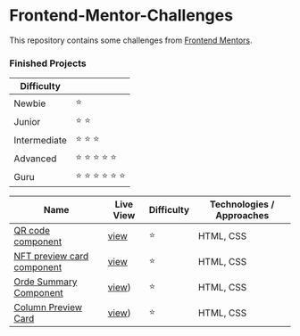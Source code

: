 # Frontend-Mentor-Challenges

This repository contains some challenges from [Frontend Mentors](https://www.frontendmentor.io/challenges). 

### Finished Projects

|Difficulty | |
|---|---|
| Newbie | :star: |
| Junior | :star: :star: |
| Intermediate | :star: :star: :star:  |
| Advanced | :star: :star: :star: :star: :star: |
| Guru | :star: :star: :star: :star: :star: :star: |

| Name                                                                                                                                                                                            |Live View|Difficulty| Technologies / Approaches |
|-------------------------------------------------------------------------------------------------------------------------------------------------------------------------------------------------|---|---|---------------------------|
| [QR code component](https://github.com/iscanabdulhalik/Frontend-Mentor-Chalange-master/tree/master/src/QR%20code%20component)                                                                                    | [view](https://iscanabdulhalik.github.io/Frontend-Mentor-Chalange-master/src/QR%20code%20component/) | :star:   | HTML, CSS                 |
| [NFT preview card component](https://github.com/iscanabdulhalik/Frontend-Mentor-Chalange-master/tree/master/src/nft%20prewiev)                                                                | [view](https://iscanabdulhalik.github.io/Frontend-Mentor-Chalange-master/src/nft%20prewiev/) | :star:   | HTML, CSS                 |
| [Orde Summary Component](https://github.com/iscanabdulhalik/Frontend-Mentor-Chalange-master/tree/master/src/order-summary-component-main)                                                                | [view](https://iscanabdulhalik.github.io/Frontend-Mentor-Chalange-master/src/order-summary-component-main)) | :star:   | HTML, CSS                 |
| [Column Preview Card](https://github.com/iscanabdulhalik/Frontend-Mentor-Chalange-master/tree/master/src/column-preview-card)                                                                | [view](https://iscanabdulhalik.github.io/Frontend-Mentor-Chalange-master/src/column-preview-card)) | :star:   | HTML, CSS                 |